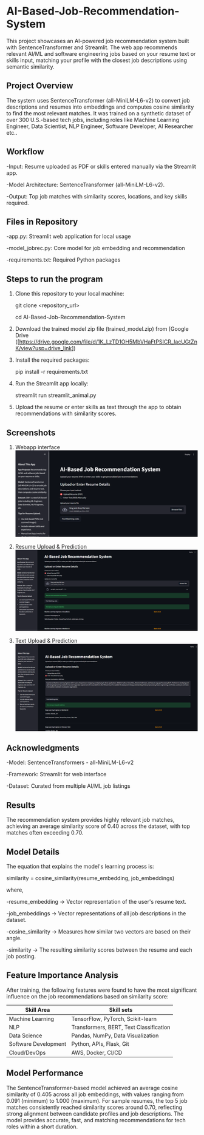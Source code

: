 # AI-Based-Job-Recommendation-System
This project showcases an AI-powered job recommendation system built with SentenceTransformer and Streamlit. The web app recommends relevant AI/ML and software engineering jobs based on your resume text or skills input, matching your profile with the closest job descriptions using semantic similarity.

Project Overview
----------------
The system uses SentenceTransformer (all-MiniLM-L6-v2) to convert job descriptions and resumes into embeddings and computes cosine similarity to find the most relevant matches. It was trained on a synthetic dataset of over 300 U.S.-based tech jobs, including roles like Machine Learning Engineer, Data Scientist, NLP Engineer, Software Developer, AI Researcher etc..

Workflow
-------------
-Input: Resume uploaded as PDF or skills entered manually via the Streamlit app.

-Model Architecture: SentenceTransformer (all-MiniLM-L6-v2).

-Output: Top job matches with similarity scores, locations, and key skills required.

Files in Repository
-------------------
-app.py: Streamlit web application for local usage

-model_jobrec.py: Core model for job embedding and recommendation

-requirements.txt: Required Python packages

Steps to run the program 
------------------------
1. Clone this repository to your local machine:

    git clone <repository_url>
    
    cd AI-Based-Job-Recommendation-System

2. Download the trained model zip file (trained_model.zip) from [Google Drive ([https://drive.google.com/file/d/1K_LzTD1OH5MbVHaFtPSICR_lacUGtZnK/view?usp=drive_link])

3. Install the required packages:

     pip install -r requirements.txt

4. Run the Streamlit app locally:
   
    streamlit run streamlit_animal.py

5. Upload the resume or enter skills as text through the app to obtain recommendations with similarity scores.

Screenshots
-----------
1. Webapp interface
![App Interface](screenshots/interface.png)

2. Resume Upload & Prediction
![Resume Prediction Example](screenshots/prediction1.png)

3. Text Upload & Prediction
![Text Prediction Example](screenshots/prediction2.png)

Acknowledgments
---------------
-Model: SentenceTransformers - all-MiniLM-L6-v2

-Framework: Streamlit for web interface

-Dataset: Curated from multiple AI/ML job listings

Results
-------
The recommendation system provides highly relevant job matches, achieving an average similarity score of 0.40 across the dataset, with top matches often exceeding 0.70.

Model Details
--------------
The equation that explains the model's learning process is:

similarity = cosine_similarity(resume_embedding, job_embeddings)

where,

-resume_embedding → Vector representation of the user's resume text.

-job_embeddings → Vector representations of all job descriptions in the dataset.

-cosine_similarity → Measures how similar two vectors are based on their angle.

-similarity → The resulting similarity scores between the resume and each job posting.

Feature Importance Analysis
---------------------------
After training, the following features were found to have the most significant influence on the job recommendations based on similarity score:

| Skill Area           |  Skill sets                             |
| -------------------- | --------------------------------------- |
| Machine Learning     | TensorFlow, PyTorch, Scikit-learn       |
| NLP                  | Transformers, BERT, Text Classification |
| Data Science         | Pandas, NumPy, Data Visualization       |
| Software Development | Python, APIs, Flask, Git                |
| Cloud/DevOps         | AWS, Docker, CI/CD                      |

Model Performance
-----------------
The SentenceTransformer-based model achieved an average cosine similarity of 0.405 across all job embeddings, with values ranging from 0.091 (minimum) to 1.000 (maximum). For sample resumes, the top 5 job matches consistently reached similarity scores around 0.70, reflecting strong alignment between candidate profiles and job descriptions. The model provides accurate, fast, and matching recommendations for tech roles within a short duration.

